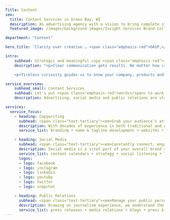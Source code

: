 ```yaml
---
Title: Content
seo:
  title: Content Services in Green Bay, WI
  description: An advertising agency with a vision to bring complete strategic development and creative execution capabilities into one roll-up-your-sleeves, hard-working kind of ad agency.
  featured_image: /images/background-images/Insight Services Brand Collage Gray.jpg

department: "Content"

hero_title: 'Clarity over creative … <span class="emphasis-red">GASP,</span> we said it.'

intro: 
    subhead: Strategic and meaningful copy <span class="emphasis-red">jumpstarts</span> successful creative.
    description: "<p>Clear communication gets results. No matter how creative something is, if the message gets lost, it’s destined to fail. We’re never creative for the sake of trying to be clever, cute or obscure. Words need to mean something! Information must be valuable and relevant. That’s why our writers research, ask questions and then ask more questions before our hands hit the keyboard.</p>

    <p>Tireless curiosity guides us to know your company, products and people to then develop a voice that uniquely reflects you and a strategy that achieves your goals. Sure, we could rev the creative engines and toss flashy words into art … but at Insight, we lead with clarity to ensure your message is strategic, accurate and consistent. Then the real fun begins. Smart, meaningful creative is born.</p>"

service_overview: 
    subhead_small: Content Services
    subhead: Let's put <span class="emphasis-red">words</span> to work!
    description: Advertising, social media and public relations are stronger together. By enlisting the help of our experienced writers, you’ll revel in <strong>cohesive strategy and consistent messaging</strong> right from the start.

services: 
  service_focus: 
    - heading: Copywriting
      subhead: <span class="text-tertiary"><em>Grab your audience’s attention and communicate in your voice.</em></span>
      description: With decades of experience in both traditional and digital media, our writers harness AP style, journalistic integrity and unbridled imagination to weave your words into impactful stories.
      service_list: branding • name & tagline development • websites • digital ads • infographics • radio scripts • video storyboards • print ads • case studies • posters • brochures • sponsored editorial • whitepapers • promotional emails • editing • proofreading

    - heading: Social Media
      subhead: <span class="text-tertiary"><em>Constantly connect, engage with and build your following online.</em></span>
      description: Social media is a vital part of your overall brand strategy and should be handled by professionals. We were there when social media first broke onto the scene. For years, we’ve followed trends, tested content, enlisted helpful software and perfected our process for easy daily management.
      service_list: content calendars • strategy • social listening • live coverage • event promotions • stories • custom graphics • videos • influencer campaigns • giveaways • audience research • targeting ads • data analysis • recruitment
      logos: 
      - logo: facebook
      - logo: instagram
      - logo: linkedin
      - logo: youtube
      - logo: twitter
      - logo: snapchat

    - heading: Public Relations
      subhead: <span class="text-tertiary"><em>Manage your public persona through reputable third-party recognition.</em></span>
      description: Drawing on journalism experience, we understand the pitching process and the value of earned media. We’ve done the groundwork, spending years building valuable relationships with news, trade, lifestyle and emerging media. Now let us introduce your story to the masses on a local, national, even global, level. 
      service_list: press releases • media relations • blogs • press kits • PSAs • reputation management • speeches • editorial pitches • event planning & promotions • creative campaigns • press conferences • newsletters • internal communications • media monitoring • coverage reports • crisis communications
---
```

